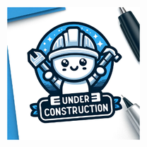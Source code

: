 
<img src="./static/under-construction.webp" alt="under construction" width="300" style="display: block;margin-left: auto; margin-right: auto" />
